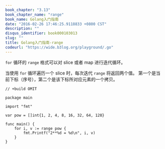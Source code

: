 ```yaml
---
book_chapter: "3.13"
book_chapter_name: "range"
book_name: Golang入门指南
date: "2016-02-26 17:46:25.9118833 +0800 CST"
description: ""
disqus_identifier: book000103013
slug: ""
title: Golang入门指南-range
codeurl: "https://wide.b3log.org/playground/.go"
---
```





`for` 循环的 `range` 格式可以对 slice 或者 map 进行迭代循环。

当使用 `for` 循环遍历一个 slice 时，每次迭代 `range` 将返回两个值。
第一个是当前下标（序号），第二个是该下标所对应元素的一个拷贝。

```
// +build OMIT

package main

import "fmt"

var pow = []int{1, 2, 4, 8, 16, 32, 64, 128}

func main() {
	for i, v := range pow {
		fmt.Printf("2**%d = %d\n", i, v)
	}
}

```

